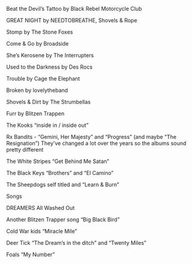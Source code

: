 Beat the Devil’s Tattoo by Black Rebel Motorcycle Club

GREAT NIGHT by NEEDTOBREATHE, Shovels & Rope

Stomp by The Stone Foxes

Come & Go by Broadside

She’s Kerosene by The Interrupters

Used to the Darkness by Des Rocs

Trouble by Cage the Elephant

Broken by lovelytheband

Shovels & Dirt by The Strumbellas

Furr by Blitzen Trappen

The Kooks “inside in / inside out”

Rx Bandits - “Gemini, Her Majesty” and “Progress” (and maybe “The Resignation”) They’ve changed a lot over the years so the albums sound pretty different

The White Stripes “Get Behind Me Satan”

The Black Keys “Brothers” and “El Camino”

The Sheepdogs self titled and “Learn & Burn”

Songs

DREAMERS All Washed Out

Another Blitzen Trapper song “Big Black Bird”

Cold War kids “Miracle Mile”

Deer Tick “The Dream’s in the ditch” and “Twenty Miles”

Foals “My Number”
